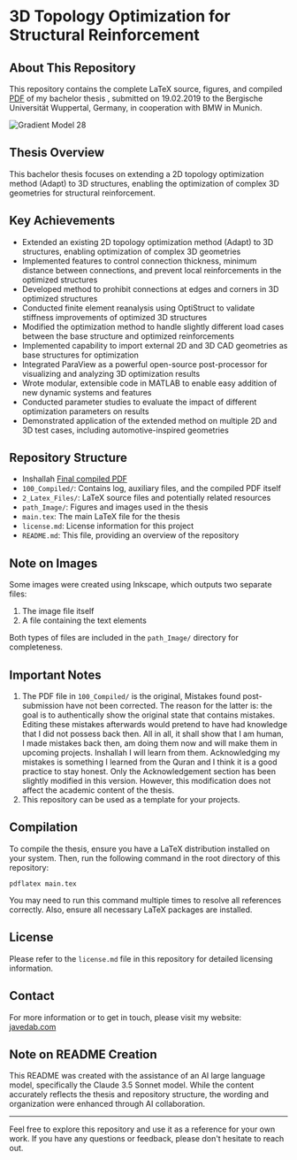 # 3D Topology Optimization for Structural Reinforcement

## About This Repository

This repository contains the complete LaTeX source, figures, and compiled [PDF](100_Compiled/main.pdf) of my bachelor thesis , submitted on 19.02.2019 to the Bergische Universität Wuppertal, Germany, in cooperation with BMW in Munich.

![Gradient Model 28](path_Image/pngs/Aufgabe_1/3D_Ergebnisse/canti.png)


## Thesis Overview

This bachelor thesis focuses on extending a 2D topology optimization method (Adapt) to 3D structures, enabling the optimization of complex 3D geometries for structural reinforcement.

## Key Achievements

* Extended an existing 2D topology optimization method (Adapt) to 3D structures, enabling optimization of complex 3D geometries
* Implemented features to control connection thickness, minimum distance between connections, and prevent local reinforcements in the optimized structures
* Developed method to prohibit connections at edges and corners in 3D optimized structures
* Conducted finite element reanalysis using OptiStruct to validate stiffness improvements of optimized 3D structures
* Modified the optimization method to handle slightly different load cases between the base structure and optimized reinforcements
* Implemented capability to import external 2D and 3D CAD geometries as base structures for optimization
* Integrated ParaView as a powerful open-source post-processor for visualizing and analyzing 3D optimization results
* Wrote modular, extensible code in MATLAB to enable easy addition of new dynamic systems and features
* Conducted parameter studies to evaluate the impact of different optimization parameters on results
* Demonstrated application of the extended method on multiple 2D and 3D test cases, including automotive-inspired geometries


## Repository Structure
- Inshallah [Final compiled PDF](100_Compiled/main.pdf)
- `100_Compiled/`: Contains log, auxiliary files, and the compiled PDF itself
- `2_Latex_Files/`: LaTeX source files and potentially related resources
- `path_Image/`: Figures and images used in the thesis
- `main.tex`: The main LaTeX file for the thesis
- `license.md`: License information for this project
- `README.md`: This file, providing an overview of the repository

## Note on Images

Some images were created using Inkscape, which outputs two separate files:
1. The image file itself
2. A file containing the text elements

Both types of files are included in the `path_Image/` directory for completeness.

## Important Notes

1. The PDF file in `100_Compiled/` is the original, Mistakes found post-submission have not been corrected. The reason for the latter is: the goal is to authentically show the original state that contains mistakes. Editing these mistakes afterwards would pretend to have had knowledge that I did not possess back then. All in all, it shall show that I am human, I made mistakes back then, am doing them now and will make them in upcoming projects. Inshallah I will learn from them. Acknowledging my mistakes is something I learned from the Quran and I think it is a good practice to stay honest. Only the Acknowledgement section has been slightly modified in this version. However, this modification does not affect the academic content of the thesis.
2. This repository can be used as a template for your projects.


## Compilation

To compile the thesis, ensure you have a LaTeX distribution installed on your system. Then, run the following command in the root directory of this repository:

```
pdflatex main.tex
```


You may need to run this command multiple times to resolve all references correctly. Also, ensure all necessary LaTeX packages are installed.

## License

Please refer to the `license.md` file in this repository for detailed licensing information.


## Contact

For more information or to get in touch, please visit my website: [javedab.com](https://javedab.com)


## Note on README Creation

This README was created with the assistance of an AI large language model, specifically the Claude 3.5 Sonnet model. While the content accurately reflects the thesis and repository structure, the wording and organization were enhanced through AI collaboration.

---

Feel free to explore this repository and use it as a reference for your own work. If you have any questions or feedback, please don't hesitate to reach out.
